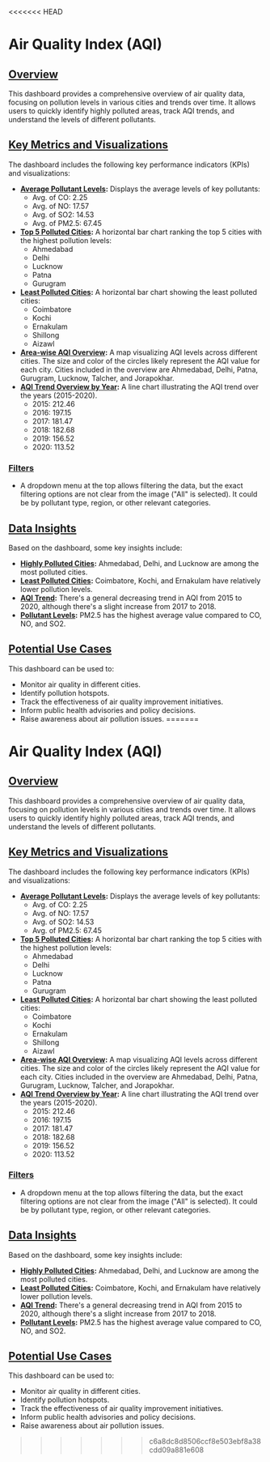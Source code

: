 <<<<<<< HEAD
# Air Quality Index (AQI)

## [Overview](pplx://action/followup)

This dashboard provides a comprehensive overview of air quality data, focusing on pollution levels in various cities and trends over time. It allows users to quickly identify highly polluted areas, track AQI trends, and understand the levels of different pollutants.

## [Key Metrics and Visualizations](pplx://action/followup)

The dashboard includes the following key performance indicators (KPIs) and visualizations:

*   **[Average Pollutant Levels](pplx://action/followup):** Displays the average levels of key pollutants:
    *   Avg. of CO: 2.25
    *   Avg. of NO: 17.57
    *   Avg. of SO2: 14.53
    *   Avg. of PM2.5: 67.45
*   **[Top 5 Polluted Cities](pplx://action/followup):** A horizontal bar chart ranking the top 5 cities with the highest pollution levels:
    *   Ahmedabad
    *   Delhi
    *   Lucknow
    *   Patna
    *   Gurugram
*   **[Least Polluted Cities](pplx://action/followup):** A horizontal bar chart showing the least polluted cities:
    *   Coimbatore
    *   Kochi
    *   Ernakulam
    *   Shillong
    *   Aizawl
*   **[Area-wise AQI Overview](pplx://action/followup):** A map visualizing AQI levels across different cities.  The size and color of the circles likely represent the AQI value for each city.  Cities included in the overview are Ahmedabad, Delhi, Patna, Gurugram, Lucknow, Talcher, and Jorapokhar.
*   **[AQI Trend Overview by Year](pplx://action/followup):** A line chart illustrating the AQI trend over the years (2015-2020).
    *   2015: 212.46
    *   2016: 197.15
    *   2017: 181.47
    *   2018: 182.68
    *   2019: 156.52
    *   2020: 113.52

### [Filters](pplx://action/followup)

*   A dropdown menu at the top allows filtering the data, but the exact filtering options are not clear from the image ("All" is selected). It could be by pollutant type, region, or other relevant categories.

## [Data Insights](pplx://action/followup)

Based on the dashboard, some key insights include:

*   **[Highly Polluted Cities](pplx://action/followup):** Ahmedabad, Delhi, and Lucknow are among the most polluted cities.
*   **[Least Polluted Cities](pplx://action/followup):** Coimbatore, Kochi, and Ernakulam have relatively lower pollution levels.
*   **[AQI Trend](pplx://action/followup):**  There's a general decreasing trend in AQI from 2015 to 2020, although there's a slight increase from 2017 to 2018.
*   **[Pollutant Levels](pplx://action/followup):** PM2.5 has the highest average value compared to CO, NO, and SO2.

## [Potential Use Cases](pplx://action/followup)

This dashboard can be used to:

*   Monitor air quality in different cities.
*   Identify pollution hotspots.
*   Track the effectiveness of air quality improvement initiatives.
*   Inform public health advisories and policy decisions.
*   Raise awareness about air pollution issues.
=======
# Air Quality Index (AQI)

## [Overview](pplx://action/followup)

This dashboard provides a comprehensive overview of air quality data, focusing on pollution levels in various cities and trends over time. It allows users to quickly identify highly polluted areas, track AQI trends, and understand the levels of different pollutants.

## [Key Metrics and Visualizations](pplx://action/followup)

The dashboard includes the following key performance indicators (KPIs) and visualizations:

*   **[Average Pollutant Levels](pplx://action/followup):** Displays the average levels of key pollutants:
    *   Avg. of CO: 2.25
    *   Avg. of NO: 17.57
    *   Avg. of SO2: 14.53
    *   Avg. of PM2.5: 67.45
*   **[Top 5 Polluted Cities](pplx://action/followup):** A horizontal bar chart ranking the top 5 cities with the highest pollution levels:
    *   Ahmedabad
    *   Delhi
    *   Lucknow
    *   Patna
    *   Gurugram
*   **[Least Polluted Cities](pplx://action/followup):** A horizontal bar chart showing the least polluted cities:
    *   Coimbatore
    *   Kochi
    *   Ernakulam
    *   Shillong
    *   Aizawl
*   **[Area-wise AQI Overview](pplx://action/followup):** A map visualizing AQI levels across different cities.  The size and color of the circles likely represent the AQI value for each city.  Cities included in the overview are Ahmedabad, Delhi, Patna, Gurugram, Lucknow, Talcher, and Jorapokhar.
*   **[AQI Trend Overview by Year](pplx://action/followup):** A line chart illustrating the AQI trend over the years (2015-2020).
    *   2015: 212.46
    *   2016: 197.15
    *   2017: 181.47
    *   2018: 182.68
    *   2019: 156.52
    *   2020: 113.52

### [Filters](pplx://action/followup)

*   A dropdown menu at the top allows filtering the data, but the exact filtering options are not clear from the image ("All" is selected). It could be by pollutant type, region, or other relevant categories.

## [Data Insights](pplx://action/followup)

Based on the dashboard, some key insights include:

*   **[Highly Polluted Cities](pplx://action/followup):** Ahmedabad, Delhi, and Lucknow are among the most polluted cities.
*   **[Least Polluted Cities](pplx://action/followup):** Coimbatore, Kochi, and Ernakulam have relatively lower pollution levels.
*   **[AQI Trend](pplx://action/followup):**  There's a general decreasing trend in AQI from 2015 to 2020, although there's a slight increase from 2017 to 2018.
*   **[Pollutant Levels](pplx://action/followup):** PM2.5 has the highest average value compared to CO, NO, and SO2.

## [Potential Use Cases](pplx://action/followup)

This dashboard can be used to:

*   Monitor air quality in different cities.
*   Identify pollution hotspots.
*   Track the effectiveness of air quality improvement initiatives.
*   Inform public health advisories and policy decisions.
*   Raise awareness about air pollution issues.
>>>>>>> c6a8dc8d8506ccf8e503ebf8a38cdd09a881e608
